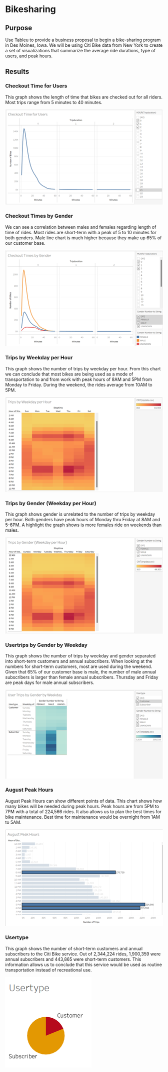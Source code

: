 # Bikesharing

## Purpose
Use Tableu to provide a business proposal to begin a bike-sharing program in Des Moines, Iowa. We will be using Citi Bike data from New York to create a set of visualizations that summarize the average ride durations, type of users, and peak hours.

## Results
### Checkout Time for Users
This graph shows the length of time that bikes are checked out for all riders. Most trips range from 5 minutes to 40 minutes. 

![1](Images/1.png)

### Checkout Times by Gender
We can see a correlation between males and females regarding length of time of rides. Most rides are short-term with a peak of 5 to 10 minutes for both genders. Male line chart is much higher because they make up 65% of our customer base.

![2](Images/2.png)

### Trips by Weekday per Hour
This graph shows the number of trips by weekday per hour. From this chart we can conclude that most bikes are being used as a mode of transportation to and from work with peak hours of 8AM and 5PM from Monday to Friday. During the weekend, the rides average from 10AM to 5PM.

![3](Images/3.png)

### Trips by Gender (Weekday per Hour)
This graph shows gender is unrelated to the number of trips by weekday per hour. Both genders have peak hours of Monday thru Friday at 8AM and 5-6PM. A highlight the graph shows is more females ride on weekends than males.

![4](Images/4.png)

### Usertrips by Gender by Weekday
This graph shows the number of trips by weekday and gender separated into short-term customers and annual subscribers. When looking at the numbers for short-term customers, most are used during the weekend. Given that 65% of our customer base is male, the number of male annual subscribers is larger than female annual subscribers. Thursday and Friday are peak days for male annual subscribers.

![5](Images/5.png)

### August Peak Hours
August Peak Hours can show different points of data. This chart shows how many bikes will be needed during peak hours. Peak hours are from 5PM to 7PM with a total of 224,566 rides. It also allows us to plan the best times for bike maintenance. Best time for maintenance would be overnight from 1AM to 5AM. 

![6](Images/6.png)

### Usertype
This graph shows the number of short-term customers and annual subscribers to the Citi Bike service. Out of 2,344,224 rides, 1,900,359 were annual subscribers and 443,865 were short-term customers. This information allows us to conclude that this service would be used as routine transportation instead of recreational use. 

![7](Images/7.png)
